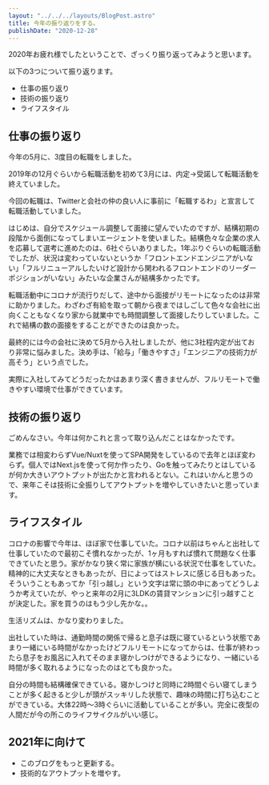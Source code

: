 ```yaml
---
layout: "../../../layouts/BlogPost.astro"
title: 今年の振り返りをする。
publishDate: "2020-12-28"
---
```


2020年お疲れ様でしたということで、ざっくり振り返ってみようと思います。

以下の3つについて振り返ります。

- 仕事の振り返り
- 技術の振り返り
- ライフスタイル

## 仕事の振り返り

今年の5月に、3度目の転職をしました。

2019年の12月ぐらいから転職活動を初めて3月には、内定→受諾して転職活動を終えていました。

今回の転職は、Twitterと会社の仲の良い人に事前に「転職するわ」と宣言して転職活動していました。

はじめは、自分でスケジュール調整して面接に望んでいたのですが、結構初期の段階から面倒になってしまいエージェントを使いました。結構色々な企業の求人を応募して選考に進めたのは、6社ぐらいありました。1年ぶりぐらいの転職活動でしたが、状況は変わっていないというか「フロントエンドエンジニアがいない」「フルリニューアルしたいけど設計から関われるフロントエンドのリーダーポジションがいない」みたいな企業さんが結構多かったです。

転職活動中にコロナが流行りだして、途中から面接がリモートになったのは非常に助かりました。わざわざ有給を取って朝から夜まではしごして色々な会社に出向くこともなくなり家から就業中でも時間調整して面接したりしていました。これで結構の数の面接をすることができたのは良かった。

最終的には今の会社に決めて5月から入社しましたが、他に3社程内定が出ており非常に悩みました。決め手は、「給与」「働きやすさ」「エンジニアの技術力が高そう」という点でした。

実際に入社してみてどうだったかはあまり深く書きませんが、フルリモートで働きやすい環境で仕事ができています。

## 技術の振り返り

ごめんなさい。今年は何かこれと言って取り込んだことはなかったです。

業務では相変わらずVue/Nuxtを使ってSPA開発をしているので去年とほぼ変わらず。個人ではNext.jsを使って何か作ったり、Goを触ってみたりとはしているが何か大きいアウトプットが出たかと言われるとない。これはいかんと思うので、来年こそは技術に全振りしてアウトプットを増やしていきたいと思っています。

## ライフスタイル

コロナの影響で今年は、ほぼ家で仕事していた。コロナ以前はちゃんと出社して仕事していたので最初こそ慣れなかったが、1ヶ月もすれば慣れて問題なく仕事できていたと思う。家がかなり狭く常に家族が横にいる状況で仕事をしていた。精神的に大丈夫なときもあったが、日によってはストレスに感じる日もあった。そういうこともあってか「引っ越し」という文字は常に頭の中にあってどうしようか考えていたが、やっと来年の2月に3LDKの賃貸マンションに引っ越すことが決定した。家を買うのはもう少し先かな。。

生活リズムは、かなり変わりました。

出社していた時は、通勤時間の関係で帰ると息子は既に寝ているという状態であまり一緒にいる時間がなかったけどフルリモートになってからは、仕事が終わったら息子をお風呂に入れてそのまま寝かしつけができるようになり、一緒にいる時間が多く取れるようになったのはとても良かった。

自分の時間も結構確保できている。寝かしつけと同時に2時間ぐらい寝てしまうことが多く起きると少しが頭がスッキリした状態で、趣味の時間に打ち込むことができている。大体22時〜3時ぐらいに活動していることが多い。完全に夜型の人間だが今の所このライフサイクルがいい感じ。

## 2021年に向けて

- このブログをもっと更新する。
- 技術的なアウトプットを増やす。

